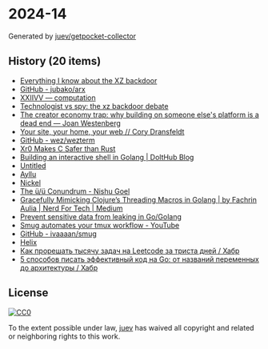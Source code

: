 # 2024-14

Generated by [juev/getpocket-collector](https://github.com/juev/getpocket-collector)

## History (20 items)

- [Everything I know about the XZ backdoor](https://boehs.org/node/everything-i-know-about-the-xz-backdoor)
- [GitHub - jubako/arx](https://github.com/jubako/arx)
- [XXIIVV — computation](https://wiki.xxiivv.com/site/computation.html)
- [Technologist vs spy: the xz backdoor debate](https://lcamtuf.substack.com/p/technologist-vs-spy-the-xz-backdoor)
- [The creator economy trap: why building on someone else's platform is a dead end — Joan Westenberg](https://joanwestenberg.com/blog/the-creator-economy-trap-why-building-on-someone-elses-platform-is-a-dead-end)
- [Your site, your home, your web // Cory Dransfeldt](https://coryd.dev/posts/2024/your-site-your-home-your-web/)
- [GitHub - wez/wezterm](https://github.com/wez/wezterm)
- [Xr0 Makes C Safer than Rust](https://xr0.dev/safer)
- [Building an interactive shell in Golang | DoltHub Blog](https://www.dolthub.com/blog/2023-03-29-interactive-shell-golang/)
- [Untitled](https://kerkour.com/sqlite-for-servers)
- [Ayllu](https://ayllu-forge.org)
- [Nickel](https://nickel-lang.org)
- [The ü/ü Conundrum - Nishu Goel](https://unravelweb.dev/2024/02/12/the-u-u-conundrum/)
- [Gracefully Mimicking Clojure’s Threading Macros in Golang | by Fachrin Aulia | Nerd For Tech | Medium](https://medium.com/nerd-for-tech/gracefully-mimicking-clojures-threading-macros-in-golang-656827a12421)
- [Prevent sensitive data from leaking in Go/Golang](https://www.willem.dev/articles/prevent-sensitive-data-from-leaking/)
- [Smug automates your tmux workflow - YouTube](https://www.youtube.com/watch?v=aXX9iLjHTHk)
- [GitHub - ivaaaan/smug](https://github.com/ivaaaan/smug)
- [Helix](https://helix-editor.com/news/release-24-03-highlights/)
- [Как прорешать тысячу задач на Leetcode за триста дней / Хабр](https://habr.com/ru/companies/productivity_inside/articles/803973/)
- [5 способов писать эффективный код на Go: от названий переменных до архитектуры / Хабр](https://habr.com/ru/companies/yadro/articles/803323/)

## License

[![CC0](https://mirrors.creativecommons.org/presskit/buttons/88x31/svg/cc-zero.svg)](https://creativecommons.org/publicdomain/zero/1.0/)

To the extent possible under law, [juev](https://github.com/juev) has waived all copyright and related or neighboring rights to this work.
